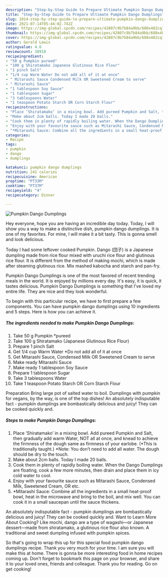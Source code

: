 ```yaml
---
description: "Step-by-Step Guide to Prepare Ultimate Pumpkin Dango Dumplings"
title: "Step-by-Step Guide to Prepare Ultimate Pumpkin Dango Dumplings"
slug: 1014-step-by-step-guide-to-prepare-ultimate-pumpkin-dango-dumplings
date: 2021-07-14T05:44:02.742Z
image: https://img-global.cpcdn.com/recipes/42807c9b7b84a9bb/680x482cq70/pumpkin-dango-dumplings-recipe-main-photo.jpg
thumbnail: https://img-global.cpcdn.com/recipes/42807c9b7b84a9bb/680x482cq70/pumpkin-dango-dumplings-recipe-main-photo.jpg
cover: https://img-global.cpcdn.com/recipes/42807c9b7b84a9bb/680x482cq70/pumpkin-dango-dumplings-recipe-main-photo.jpg
author: Gerald Lewis
ratingvalue: 4.6
reviewcount: 38910
recipeingredient:
- "50 g Pumpkin pureed"
- "100 g Shiratamako Japanese Glutinous Rice Flour"
- "1 pinch Salt"
- "1/4 cup Warm Water Do not add all of it at once"
- " Mitarashi Sauce Condensed Milk OR Sweetened Cream to serve"
- " Mitarashi Sauce"
- "1 tablespoon Soy Sauce"
- "1 tablespoon Sugar"
- "3 tablespoons Water"
- "1 teaspoon Potato Starch OR Corn Starch Flour"
recipeinstructions:
- "Place ‘Shiratamako’ in a mixing bowl. Add pureed Pumpkin and Salt, then gradually add warm Water, NOT all at once, and knead to achieve the firmness of the dough same as firmness of your earlobe. (*This is traditionally taught.) *Note: You don’t need to add all water. The dough should be dry to the touch."
- "Make about 2cm balls. Today I made 20 balls."
- "Cook them in plenty of rapidly boiling water. When the Dango Dumplings are floating, cook a few more minutes, then drain and place them in icy cold water to cool."
- "Enjoy with your favourite sauce such as Mitarashi Sauce, Condensed Milk, Sweetened Cream, OR etc."
- "*Mitarashi Sauce: Combine all the ingredients in a small heat-proof bowl, heat in the microwave and bring to the boil, and mix well. You can cook it in a small saucepan until the sauce thickens."
categories:
- Recipe
tags:
- pumpkin
- dango
- dumplings

katakunci: pumpkin dango dumplings 
nutrition: 241 calories
recipecuisine: American
preptime: "PT33M"
cooktime: "PT37M"
recipeyield: "4"
recipecategory: Dinner

---
```



![Pumpkin Dango Dumplings](https://img-global.cpcdn.com/recipes/42807c9b7b84a9bb/680x482cq70/pumpkin-dango-dumplings-recipe-main-photo.jpg)

Hey everyone, hope you are having an incredible day today. Today, I will show you a way to make a distinctive dish, pumpkin dango dumplings. It is one of my favorites. For mine, I will make it a bit tasty. This is gonna smell and look delicious.

Today I had some leftover cooked Pumpkin. Dango (団子) is a Japanese dumpling made from rice flour mixed with uruchi rice flour and glutinous rice flour. It is different from the method of making mochi, which is made after steaming glutinous rice. Mix mashed kabocha and starch and pan-fry.

Pumpkin Dango Dumplings is one of the most favored of recent trending meals in the world. It is enjoyed by millions every day. It's easy, it is quick, it tastes delicious. Pumpkin Dango Dumplings is something that I've loved my entire life. They are nice and they look wonderful.


To begin with this particular recipe, we have to first prepare a few components. You can have pumpkin dango dumplings using 10 ingredients and 5 steps. Here is how you can achieve it.

<!--inarticleads1-->

##### The ingredients needed to make Pumpkin Dango Dumplings:

1. Take 50 g Pumpkin *pureed
1. Take 100 g Shiratamako (Japanese Glutinous Rice Flour)
1. Prepare 1 pinch Salt
1. Get 1/4 cup Warm Water *Do not add all of it at once
1. Get  Mitarashi Sauce, Condensed Milk OR Sweetened Cream to serve
1. Make ready  Mitarashi Sauce
1. Make ready 1 tablespoon Soy Sauce
1. Prepare 1 tablespoon Sugar
1. Take 3 tablespoons Water
1. Take 1 teaspoon Potato Starch OR Corn Starch Flour


Preparation Bring large pot of salted water to boil. Dumplings with pumpkin for vegans, by the way, is one of the top dishes! An absolutely indisputable fact - pumpkin dumplings are bombastically delicious and juicy! They can be cooked quickly and. 

<!--inarticleads2-->

##### Steps to make Pumpkin Dango Dumplings:

1. Place ‘Shiratamako’ in a mixing bowl. Add pureed Pumpkin and Salt, then gradually add warm Water, NOT all at once, and knead to achieve the firmness of the dough same as firmness of your earlobe. (*This is traditionally taught.) *Note: You don’t need to add all water. The dough should be dry to the touch.
1. Make about 2cm balls. Today I made 20 balls.
1. Cook them in plenty of rapidly boiling water. When the Dango Dumplings are floating, cook a few more minutes, then drain and place them in icy cold water to cool.
1. Enjoy with your favourite sauce such as Mitarashi Sauce, Condensed Milk, Sweetened Cream, OR etc.
1. *Mitarashi Sauce: Combine all the ingredients in a small heat-proof bowl, heat in the microwave and bring to the boil, and mix well. You can cook it in a small saucepan until the sauce thickens.


An absolutely indisputable fact - pumpkin dumplings are bombastically delicious and juicy! They can be cooked quickly and. Want to Learn More About Cooking? Like mochi, dango are a type of wagashi—or Japanese dessert—made from shiratamako, a glutinous rice flour also known. A traditional and sweet dumpling infused with pumpkin spices. 

So that's going to wrap this up for this special food pumpkin dango dumplings recipe. Thank you very much for your time. I am sure you will make this at home. There is gonna be more interesting food in home recipes coming up. Don't forget to bookmark this page on your browser, and share it to your loved ones, friends and colleague. Thank you for reading. Go on get cooking!
